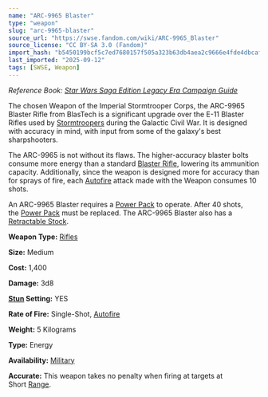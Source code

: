 ```yaml
---
name: "ARC-9965 Blaster"
type: "weapon"
slug: "arc-9965-blaster"
source_url: "https://swse.fandom.com/wiki/ARC-9965_Blaster"
source_license: "CC BY-SA 3.0 (Fandom)"
import_hash: "b5450199bcf5c7ed7680157f505a323b63db4aea2c9666e4fde4dbcafdc87cb1"
last_imported: "2025-09-12"
tags: [SWSE, Weapon]
---
```

*Reference Book:* *[Star Wars Saga Edition Legacy Era Campaign Guide](https://swse.fandom.com/wiki/Star_Wars_Saga_Edition_Legacy_Era_Campaign_Guide)*

The chosen Weapon of the Imperial Stormtrooper Corps, the ARC-9965 Blaster Rifle from BlasTech is a significant upgrade over the E-11 Blaster Rifles used by [Stormtroopers](https://swse.fandom.com/wiki/Stormtroopers) during the Galactic Civil War. It is designed with accuracy in mind, with input from some of the galaxy's best sharpshooters.

The ARC-9965 is not without its flaws. The higher-accuracy blaster bolts consume more energy than a standard [Blaster Rifle](https://swse.fandom.com/wiki/Blaster_Rifle), lowering its ammunition capacity. Additionally, since the weapon is designed more for accuracy than for sprays of fire, each [Autofire](https://swse.fandom.com/wiki/Autofire) attack made with the Weapon consumes 10 shots. 

An ARC-9965 Blaster requires a [Power Pack](https://swse.fandom.com/wiki/Power_Pack) to operate. After 40 shots, the [Power Pack](https://swse.fandom.com/wiki/Power_Pack) must be replaced. The ARC-9965 Blaster also has a [Retractable Stock](https://swse.fandom.com/wiki/Retractable_Stock).

**Weapon Type:** [Rifles](https://swse.fandom.com/wiki/Rifles)

**Size:** Medium

**Cost:** 1,400

**Damage:** 3d8

**[Stun](https://swse.fandom.com/wiki/Stun) Setting:** YES

**Rate of Fire:** Single-Shot, [Autofire](https://swse.fandom.com/wiki/Autofire)

**Weight:** 5 Kilograms

**Type:** Energy

**Availability:** [Military](https://swse.fandom.com/wiki/Military)

**Accurate:** This weapon takes no penalty when firing at targets at Short [Range](https://swse.fandom.com/wiki/Range).